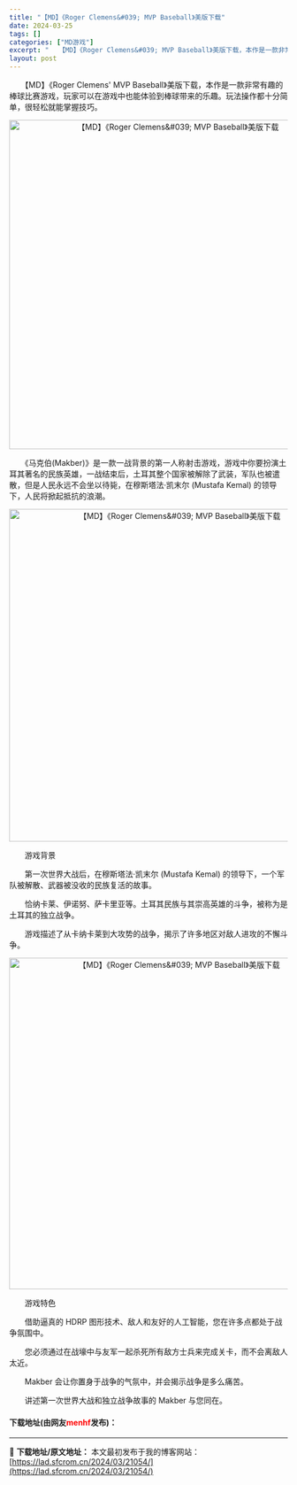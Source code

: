 ```yaml
---
title: "【MD】《Roger Clemens&#039; MVP Baseball》美版下载"
date: 2024-03-25
tags: []
categories: ["MD游戏"]
excerpt: "　　【MD】《Roger Clemens&#039; MVP Baseball》美版下载，本作是一款非常有趣的棒球比赛游戏，玩家可以在游戏中也能体验到棒球带来的乐趣。玩法操作都十分简单，很轻松就能掌握技巧。 　　《马克伯(Makber)》是一款一战背景的第一人称射击游戏，游戏中你要扮演土耳其著名的民族&hellip;"
layout: post
---
```


 <p>　　【MD】《Roger Clemens&#39; MVP Baseball》美版下载，本作是一款非常有趣的棒球比赛游戏，玩家可以在游戏中也能体验到棒球带来的乐趣。玩法操作都十分简单，很轻松就能掌握技巧。</p> <p align="center"><img align="" border="0" src="https://lad.sfcrom.cn/wp-content/uploads/2024/03/20240325_660111c46ae64.png" width="595" alt="【MD】《Roger Clemens&amp;#039; MVP Baseball》美版下载" /></p> <p>　　《马克伯(Makber)》是一款一战背景的第一人称射击游戏，游戏中你要扮演土耳其著名的民族英雄，一战结束后，土耳其整个国家被解除了武装，军队也被遣散，但是人民永远不会坐以待毙，在穆斯塔法&middot;凯末尔 (Mustafa Kemal) 的领导下，人民将掀起抵抗的浪潮。</p> <p align="center"><img align="" border="0" src="https://lad.sfcrom.cn/wp-content/uploads/2024/03/20240325_660111c5b273f.png" width="601" alt="【MD】《Roger Clemens&amp;#039; MVP Baseball》美版下载" /></p> <p>　　游戏背景</p> <p>　　第一次世界大战后，在穆斯塔法&middot;凯末尔 (Mustafa Kemal) 的领导下，一个军队被解散、武器被没收的民族复活的故事。</p> <p>　　恰纳卡莱、伊诺努、萨卡里亚等。土耳其民族与其崇高英雄的斗争，被称为是土耳其的独立战争。</p> <p>　　游戏描述了从卡纳卡莱到大攻势的战争，揭示了许多地区对敌人进攻的不懈斗争。</p> <p align="center"><img align="" border="0" src="https://lad.sfcrom.cn/wp-content/uploads/2024/03/20240325_660111c6cff29.png" width="599" alt="【MD】《Roger Clemens&amp;#039; MVP Baseball》美版下载" /></p> <p>　　游戏特色</p> <p>　　借助逼真的 HDRP 图形技术、敌人和友好的人工智能，您在许多点都处于战争氛围中。</p> <p>　　您必须通过在战壕中与友军一起杀死所有敌方士兵来完成关卡，而不会离敌人太近。</p> <p>　　Makber 会让你置身于战争的气氛中，并会揭示战争是多么痛苦。</p> <p>　　讲述第一次世界大战和独立战争故事的 Makber 与您同在。</p> <p><h4>下载地址(由网友<font color="red">menhf</font>发布)：</h4></p> 

---
📖 **下载地址/原文地址：** 本文最初发布于我的博客网站：[https://lad.sfcrom.cn/2024/03/21054/](https://lad.sfcrom.cn/2024/03/21054/)
